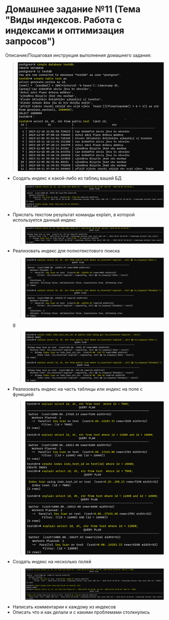 # Домашнее задание №11 (Тема "Виды индексов. Работа с индексами и оптимизация запросов")

Описание/Пошаговая инструкция выполнения домашнего задания:

  > <img src="pic/0_1.JPG" align="center" />
  > <img src="pic/0_2.JPG" align="center" />

* Создать индекс к какой-либо из таблиц вашей БД
  > <img src="pic/1_1.JPG" align="center" />
* Прислать текстом результат команды explain, в которой используется данный индекс
  > <img src="pic/2_1.JPG" align="center" />
* Реализовать индекс для полнотекстового поиска
  > <img src="pic/3_1.JPG" align="center" />
  g
  > <img src="pic/3_2.JPG" align="center" />
* Реализовать индекс на часть таблицы или индекс на поле с функцией
  > <img src="pic/4_1.JPG" align="center" />
  > <img src="pic/4_2.JPG" align="center" />
  > <img src="pic/4_3.JPG" align="center" />
* Создать индекс на несколько полей
  > <img src="pic/5_1.JPG" align="center" />
  > <img src="pic/5_2.JPG" align="center" />
* Написать комментарии к каждому из индексов
* Описать что и как делали и с какими проблемами столкнулись

  

